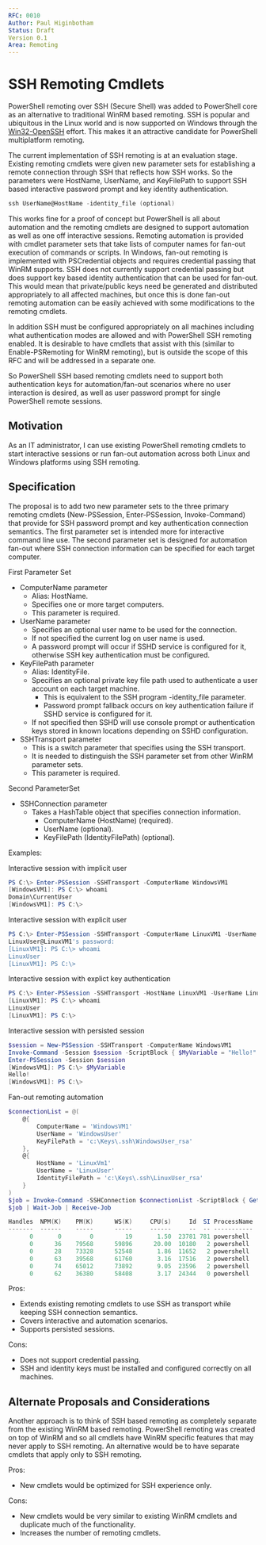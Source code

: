 ```yaml
---
RFC: 0010
Author: Paul Higinbotham
Status: Draft
Version 0.1
Area: Remoting
---
```


# SSH Remoting Cmdlets

PowerShell remoting over SSH (Secure Shell) was added to PowerShell core as an alternative to traditional WinRM based remoting.  SSH is popular and ubiquitous in the Linux world and is now supported on Windows through the [Win32-OpenSSH] effort.  This makes it an attractive candidate for PowerShell multiplatform remoting.  

The current implementation of SSH remoting is at an evaluation stage.  Existing remoting cmdlets were given new parameter sets for establishing a remote connection through SSH that reflects how SSH works.  So the parameters were HostName, UserName, and KeyFilePath to support SSH based interactive password prompt and key identity authentication.   

```PowerShell
ssh UserName@HostName -identity_file (optional)
```

This works fine for a proof of concept but PowerShell is all about automation and the remoting cmdlets are designed to support automation as well as one off interactive sessions.  Remoting automation is provided with cmdlet parameter sets that take lists of computer names for fan-out execution of commands or scripts.  In Windows, fan-out remoting is implemented with PSCredential objects and requires credential passing that WinRM supports.  SSH does not currently support credential passing but does support key based identity authentication that can be used for fan-out.  This would mean that private/public keys need be generated and distributed appropriately to all affected machines, but once this is done fan-out remoting automation can be easily achieved with some modifications to the remoting cmdlets.  

In addition SSH must be configured appropriately on all machines including what authentication modes are allowed and with PowerShell SSH remoting enabled.  It is desirable to have cmdlets that assist with this (similar to Enable-PSRemoting for WinRM remoting), but is outside the scope of this RFC and will be addressed in a separate one.  

So PowerShell SSH based remoting cmdlets need to support both authentication keys for automation/fan-out scenarios where no user interaction is desired, as well as user password prompt for single PowerShell remote sessions.

[Win32-OpenSSH]: https://github.com/PowerShell/Win32-OpenSSH/

## Motivation

As an IT administrator, I can use existing PowerShell remoting cmdlets to start interactive sessions or run fan-out automation across both Linux and Windows platforms using SSH remoting.

## Specification

The proposal is to add two new parameter sets to the three primary remoting cmdlets (New-PSSession, Enter-PSSession, Invoke-Command) that provide for SSH password prompt and key authentication connection semantics.  The first parameter set is intended more for interactive command line use.  The second parameter set is designed for automation fan-out where SSH connection information can be specified for each target computer.

First Parameter Set  
- ComputerName parameter
   + Alias: HostName.
   + Specifies one or more target computers.
   + This parameter is required.
- UserName parameter
   + Specifies an optional user name to be used for the connection. 
   + If not specified the current log on user name is used.
   + A password prompt will occur if SSHD service is configured for it, otherwise SSH key authentication must be configured.
- KeyFilePath parameter
   + Alias: IdentityFile.
   + Specifies an optional private key file path used to authenticate a user account on each target machine.
      + This is equivalent to the SSH program -identity_file parameter.
      + Password prompt fallback occurs on key authentication failure if SSHD service is configured for it.
   + If not specified then SSHD will use console prompt or authentication keys stored in known locations depending on SSHD configuration.
- SSHTransport parameter
   + This is a switch parameter that specifies using the SSH transport.
   + It is needed to distinguish the SSH parameter set from other WinRM parameter sets.
   + This parameter is required.

Second ParameterSet
- SSHConnection parameter
   + Takes a HashTable object that specifies connection information.
      - ComputerName (HostName)           (required).
      - UserName                          (optional).
      - KeyFilePath (IdentityFilePath)    (optional).

Examples:

Interactive session with implicit user
```PowerShell
PS C:\> Enter-PSSession -SSHTransport -ComputerName WindowsVM1
[WindowsVM1]: PS C:\> whoami
Domain\CurrentUser
[WindowsVM1]: PS C:\>
```

Interactive session with explicit user
```PowerShell
PS C:\> Enter-PSSession -SSHTransport -ComputerName LinuxVM1 -UserName LinuxUser
LinuxUser@LinuxVM1's password:
[LinuxVM1]: PS C:\> whoami
LinuxUser
[LinuxVM1]: PS C:\> 
```

Interactive session with explict key authentication
```PowerShell
PS C:\> Enter-PSSession -SSHTransport -HostName LinuxVM1 -UserName LinuxUser -IdentityFilePath c:\Keys\.ssh\LinuxUserKey_rsa
[LinuxVM1]: PS C:\> whoami
LinuxUser
[LinuxVM1]: PS C:\> 
```

Interactive session with persisted session
```PowerShell
$session = New-PSSession -SSHTransport -ComputerName WindowsVM1
Invoke-Command -Session $session -ScriptBlock { $MyVariable = "Hello!" }
Enter-PSSession -Session $session
[WindowsVM1]: PS C:\> $MyVariable
Hello!
[WindowsVM1]: PS C:\>
```

Fan-out remoting automation
```PowerShell
$connectionList = @(
    @{
        ComputerName = 'WindowsVM1'
        UserName = 'WindowsUser'
        KeyFilePath = 'c:\Keys\.ssh\WindowsUser_rsa'
    },
    @{
        HostName = 'LinuxVm1'
        UserName = 'LinuxUser'
        IdentityFilePath = 'c:\Keys\.ssh\LinuxUser_rsa'
    }
)
$job = Invoke-Command -SSHConnection $connectionList -ScriptBlock { Get-Process powershell } -AsJob
$job | Wait-Job | Receive-Job

Handles  NPM(K)    PM(K)      WS(K)     CPU(s)     Id  SI ProcessName                    PSComputerName
-------  ------    -----      -----     ------     --  -- -----------                    --------------
      0       0        0         19       1.50  23781 781 powershell                     LinuxVM1
      0      36    79568      59896      20.00  10180   2 powershell                     WindowsVM1
      0      28    73328      52548       1.86  11652   2 powershell                     WindowsVM1
      0      63    39568      61760       3.16  17516   2 powershell                     WindowsVM1
      0      74    65012      73892       9.05  23596   2 powershell                     WindowsVM1
      0      62    36380      58408       3.17  24344   0 powershell                     WindowsVM1
```

Pros: 
 + Extends existing remoting cmdlets to use SSH as transport while keeping SSH connection semantics.  
 + Covers interactive and automation scenarios.
 + Supports persisted sessions.

Cons:
 + Does not support credential passing.
 + SSH and identity keys must be installed and configured correctly on all machines.

## Alternate Proposals and Considerations

Another approach is to think of SSH based remoting as completely separate from the existing WinRM based remoting.  PowerShell remoting was created on top of WinRM and so all cmdlets have WinRM specific features that may never apply to SSH remoting.  An alternative would be to have separate cmdlets that apply only to SSH remoting.

Pros:
 + New cmdlets would be optimized for SSH experience only.

Cons:
 + New cmdlets would be very similar to existing WinRM cmdlets and duplicate much of the functionality.
 + Increases the number of remoting cmdlets.
